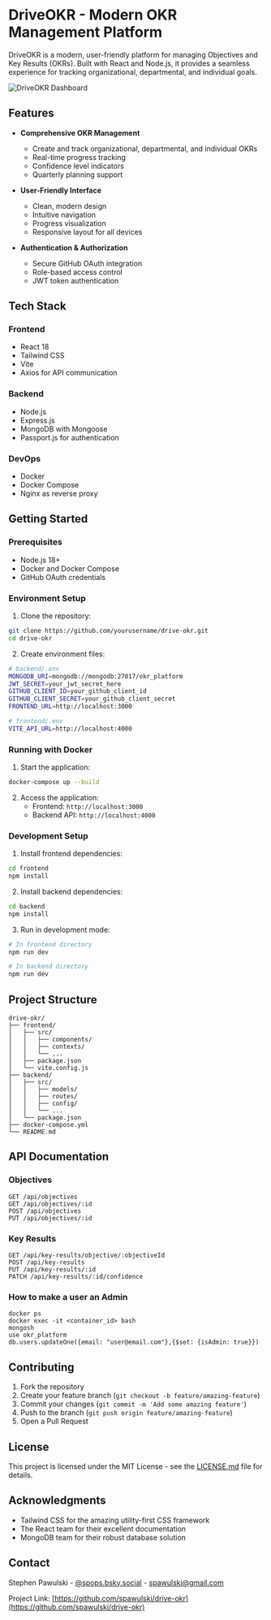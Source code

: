 # DriveOKR - Modern OKR Management Platform

DriveOKR is a modern, user-friendly platform for managing Objectives and Key Results (OKRs). Built with React and Node.js, it provides a seamless experience for tracking organizational, departmental, and individual goals.

![DriveOKR Dashboard](placeholder-for-dashboard-screenshot.png)

## Features

- **Comprehensive OKR Management**
  - Create and track organizational, departmental, and individual OKRs
  - Real-time progress tracking
  - Confidence level indicators
  - Quarterly planning support

- **User-Friendly Interface**
  - Clean, modern design
  - Intuitive navigation
  - Progress visualization
  - Responsive layout for all devices

- **Authentication & Authorization**
  - Secure GitHub OAuth integration
  - Role-based access control
  - JWT token authentication

## Tech Stack

### Frontend
- React 18
- Tailwind CSS
- Vite
- Axios for API communication

### Backend
- Node.js
- Express.js
- MongoDB with Mongoose
- Passport.js for authentication

### DevOps
- Docker
- Docker Compose
- Nginx as reverse proxy

## Getting Started

### Prerequisites
- Node.js 18+
- Docker and Docker Compose
- GitHub OAuth credentials

### Environment Setup

1. Clone the repository:
```bash
git clone https://github.com/yourusername/drive-okr.git
cd drive-okr
```

2. Create environment files:

```bash
# backend/.env
MONGODB_URI=mongodb://mongodb:27017/okr_platform
JWT_SECRET=your_jwt_secret_here
GITHUB_CLIENT_ID=your_github_client_id
GITHUB_CLIENT_SECRET=your_github_client_secret
FRONTEND_URL=http://localhost:3000
```

```bash
# frontend/.env
VITE_API_URL=http://localhost:4000
```

### Running with Docker

1. Start the application:
```bash
docker-compose up --build
```

2. Access the application:
   - Frontend: `http://localhost:3000`
   - Backend API: `http://localhost:4000`

### Development Setup

1. Install frontend dependencies:
```bash
cd frontend
npm install
```

2. Install backend dependencies:
```bash
cd backend
npm install
```

3. Run in development mode:
```bash
# In frontend directory
npm run dev

# In backend directory
npm run dev
```

## Project Structure

```
drive-okr/
├── frontend/
│   ├── src/
│   │   ├── components/
│   │   ├── contexts/
│   │   └── ...
│   ├── package.json
│   └── vite.config.js
├── backend/
│   ├── src/
│   │   ├── models/
│   │   ├── routes/
│   │   ├── config/
│   │   └── ...
│   └── package.json
├── docker-compose.yml
└── README.md
```

## API Documentation

### Objectives

```
GET /api/objectives
GET /api/objectives/:id
POST /api/objectives
PUT /api/objectives/:id
```

### Key Results

```
GET /api/key-results/objective/:objectiveId
POST /api/key-results
PUT /api/key-results/:id
PATCH /api/key-results/:id/confidence
```

### How to make a user an Admin
```
docker ps
docker exec -it <container_id> bash
mongosh
use okr_platform
db.users.updateOne({email: "user@email.com"},{$set: {isAdmin: true}})
```
## Contributing

1. Fork the repository
2. Create your feature branch (`git checkout -b feature/amazing-feature`)
3. Commit your changes (`git commit -m 'Add some amazing feature'`)
4. Push to the branch (`git push origin feature/amazing-feature`)
5. Open a Pull Request

## License

This project is licensed under the MIT License - see the [LICENSE.md](LICENSE.md) file for details.

## Acknowledgments

- Tailwind CSS for the amazing utility-first CSS framework
- The React team for their excellent documentation
- MongoDB team for their robust database solution

## Contact

Stephen Pawulski - [@spops.bsky.social](https://twitter.com/spawulski) - spawulski@gmail.com

Project Link: [https://github.com/spawulski/drive-okr](https://github.com/spawulski/drive-okr)